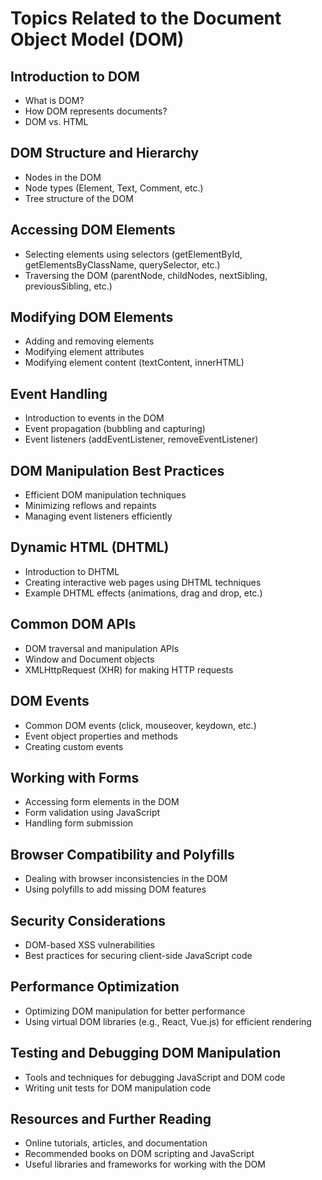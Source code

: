 # Topics Related to the Document Object Model (DOM)

## Introduction to DOM
- What is DOM?
- How DOM represents documents?
- DOM vs. HTML

## DOM Structure and Hierarchy
- Nodes in the DOM
- Node types (Element, Text, Comment, etc.)
- Tree structure of the DOM

## Accessing DOM Elements
- Selecting elements using selectors (getElementById, getElementsByClassName, querySelector, etc.)
- Traversing the DOM (parentNode, childNodes, nextSibling, previousSibling, etc.)

## Modifying DOM Elements
- Adding and removing elements
- Modifying element attributes
- Modifying element content (textContent, innerHTML)

## Event Handling
- Introduction to events in the DOM
- Event propagation (bubbling and capturing)
- Event listeners (addEventListener, removeEventListener)

## DOM Manipulation Best Practices
- Efficient DOM manipulation techniques
- Minimizing reflows and repaints
- Managing event listeners efficiently

## Dynamic HTML (DHTML)
- Introduction to DHTML
- Creating interactive web pages using DHTML techniques
- Example DHTML effects (animations, drag and drop, etc.)

## Common DOM APIs
- DOM traversal and manipulation APIs
- Window and Document objects
- XMLHttpRequest (XHR) for making HTTP requests

## DOM Events
- Common DOM events (click, mouseover, keydown, etc.)
- Event object properties and methods
- Creating custom events

## Working with Forms
- Accessing form elements in the DOM
- Form validation using JavaScript
- Handling form submission

## Browser Compatibility and Polyfills
- Dealing with browser inconsistencies in the DOM
- Using polyfills to add missing DOM features

## Security Considerations
- DOM-based XSS vulnerabilities
- Best practices for securing client-side JavaScript code

## Performance Optimization
- Optimizing DOM manipulation for better performance
- Using virtual DOM libraries (e.g., React, Vue.js) for efficient rendering

## Testing and Debugging DOM Manipulation
- Tools and techniques for debugging JavaScript and DOM code
- Writing unit tests for DOM manipulation code

## Resources and Further Reading
- Online tutorials, articles, and documentation
- Recommended books on DOM scripting and JavaScript
- Useful libraries and frameworks for working with the DOM
